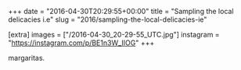 +++
date = "2016-04-30T20:29:55+00:00"
title = "Sampling the local delicacies i.e"
slug = "2016/sampling-the-local-delicacies-ie"

[extra]
images = ["/2016-04-30_20-29-55_UTC.jpg"]
instagram = "https://instagram.com/p/BE1n3W_IIOG"
+++

margaritas.
